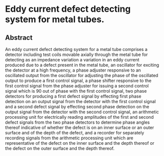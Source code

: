 # Eddy current defect detecting system for metal tubes.

## Abstract
An eddy current defect detecting system for a metal tube comprises a detector including test coils movable axially through the metal tube for detecting as an impedance variation a variation in an eddy current produced due to a defect present in the metal tube, an oscillator for exciting the detector at a high frequency, a phase adjuster responsive to an oscillated output from the oscillator for adjusting the phase of the oscillated output to produce a first control signal, a phase shifter responsive to the first control signal from the phase adjuster for issuing a second control signal which is 90 out of phase with the first control signal, two phase detectors for producing a first defect signal by effecting first phase detection on an output signal from the detector with the first control signal and a second defect signal by effecting second phase detection on the output signal from the detector with the second control signal, an arithmetic processing unit for electrically reading amplitudes of the first and second defect signals from the two phase detectors to determine phase angles thereof indicative of whether the defect is on an inner surface or an outer surface and of the depth of the defect, and a recorder for separately recording signals from the arithmetic processing unit which are representative of the defect on the inner surface and the depth thereof or the defect on the outer surface and the depth thereof.